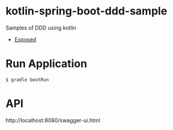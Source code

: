 # kotlin-spring-boot-ddd-sample

Samples of DDD using kotlin

- [Exposed](https://github.com/JetBrains/Exposed)

# Run Application

```
$ gradle bootRun
```

# API

http://localhost:8080/swagger-ui.html

